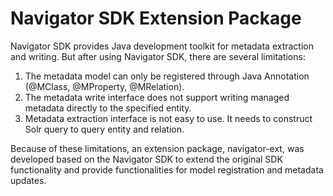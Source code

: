 # Navigator SDK Extension Package

Navigator SDK provides Java development toolkit for metadata extraction and writing. But after using Navigator SDK, there are several limitations:

1. The metadata model can only be registered through Java Annotation (@MClass, @MProperty, @MRelation).
2. The metadata write interface does not support writing managed metadata directly to the specified entity.
3. Metadata extraction interface is not easy to use. It needs to construct Solr query to query entity and relation.

Because of these limitations, an extension package, navigator-ext, was developed based on the Navigator SDK to extend the original SDK functionality and provide functionalities for model registration and metadata updates.
